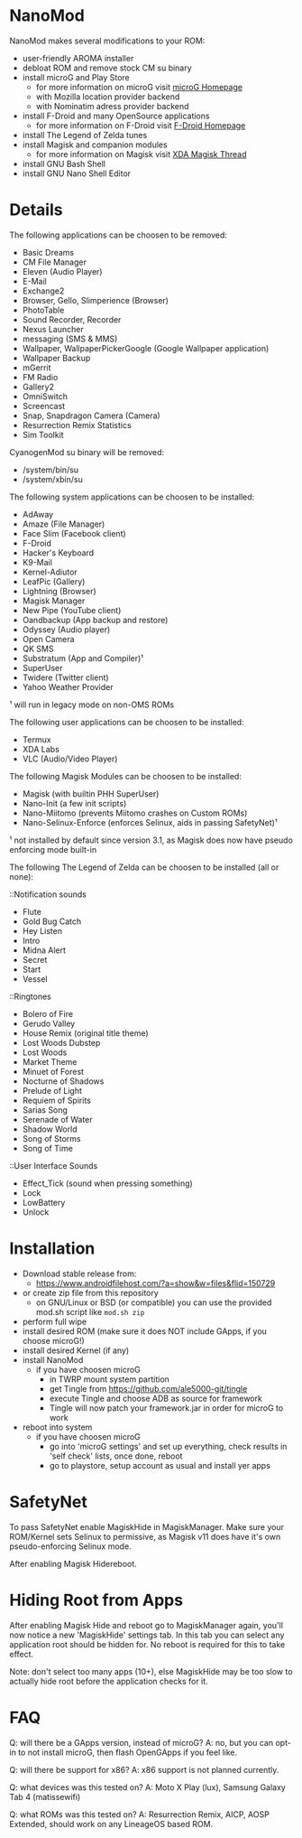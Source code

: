 NanoMod
=======

NanoMod makes several modifications to your ROM:

* user-friendly AROMA installer
* debloat ROM and remove stock CM su binary
* install microG and Play Store
  - for more information on microG visit [microG Homepage](http://www.microg.org)
  - with Mozilla location provider backend
  - with Nominatim adress provider backend
* install F-Droid and many OpenSource applications
  - for more information on F-Droid visit [F-Droid Homepage](http://www.fdroid.org)
* install The Legend of Zelda tunes
* install Magisk and companion modules
  - for more information on Magisk visit [XDA Magisk Thread](https://forum.xda-developers.com/apps/magisk)
* install GNU Bash Shell
* install GNU Nano Shell Editor

Details
=======

The following applications can be choosen to be removed:

* Basic Dreams
* CM File Manager
* Eleven (Audio Player)
* E-Mail
* Exchange2
* Browser, Gello, Slimperience (Browser)
* PhotoTable
* Sound Recorder, Recorder
* Nexus Launcher
* messaging (SMS & MMS)
* Wallpaper, WallpaperPickerGoogle (Google Wallpaper application)
* Wallpaper Backup
* mGerrit
* FM Radio
* Gallery2
* OmniSwitch
* Screencast
* Snap, Snapdragon Camera (Camera)
* Resurrection Remix Statistics
* Sim Toolkit

CyanogenMod su binary will be removed:

* /system/bin/su
* /system/xbin/su

The following system applications can be choosen to be installed:

* AdAway
* Amaze (File Manager)
* Face Slim (Facebook client)
* F-Droid
* Hacker's Keyboard
* K9-Mail
* Kernel-Adiutor
* LeafPic (Gallery)
* Lightning (Browser)
* Magisk Manager
* New Pipe (YouTube client)
* Oandbackup (App backup and restore)
* Odyssey (Audio player)
* Open Camera
* QK SMS
* Substratum (App and Compiler)¹
* SuperUser
* Twidere (Twitter client)
* Yahoo Weather Provider

¹ will run in legacy mode on non-OMS ROMs

The following user applications can be choosen to be installed:

* Termux
* XDA Labs
* VLC (Audio/Video Player)

The following Magisk Modules can be choosen to be installed:

* Magisk (with builtin PHH SuperUser)
* Nano-Init (a few init scripts)
* Nano-Miitomo (prevents Miitomo crashes on Custom ROMs)
* Nano-Selinux-Enforce (enforces Selinux, aids in passing SafetyNet)¹

¹ not installed by default since version 3.1, as Magisk does now have pseudo
  enforcing mode built-in

The following The Legend of Zelda can be choosen to be installed (all or none):

::Notification sounds

* Flute
* Gold Bug Catch
* Hey Listen
* Intro
* Midna Alert
* Secret
* Start
* Vessel

::Ringtones

* Bolero of Fire
* Gerudo Valley
* House Remix (original title theme)
* Lost Woods Dubstep
* Lost Woods
* Market Theme
* Minuet of Forest
* Nocturne of Shadows
* Prelude of Light
* Requiem of Spirits
* Sarias Song
* Serenade of Water
* Shadow World
* Song of Storms
* Song of Time

::User Interface Sounds

* Effect_Tick (sound when pressing something)
* Lock
* LowBattery
* Unlock

Installation
============

* Download stable release from:
  - https://www.androidfilehost.com/?a=show&w=files&flid=150729
* or create zip file from this repository
  - on GNU/Linux or BSD (or compatible) you can use the provided
    mod.sh script like `mod.sh zip`
* perform full wipe
* install desired ROM (make sure it does NOT include GApps, if you choose microG!)
* install desired Kernel (if any)
* install NanoMod
  * if you have choosen microG
    - in TWRP mount system partition
    - get Tingle from https://github.com/ale5000-git/tingle
    - execute Tingle and choose ADB as source for framework
    - Tingle will now patch your framework.jar in order for
    microG to work
* reboot into system
  * if you have choosen microG
    - go into 'microG settings' and set up everything, check results
      in 'self check' lists, once done, reboot
    - go to playstore, setup account as usual and install yer apps

SafetyNet
=========

To pass SafetyNet enable MagiskHide in MagiskManager. Make sure
your ROM/Kernel sets Selinux to permissive, as Magisk v11 does
have it's own pseudo-enforcing Selinux mode.

After enabling Magisk Hidereboot.

Hiding Root from Apps
=====================

After enabling Magisk Hide and reboot go to MagiskManager again,
you'll now notice a new 'MagiskHide' settings tab. In this tab
you can select any application root should be hidden for. No reboot
is required for this to take effect.

Note: don't select too many apps (10+), else MagiskHide may be too
slow to actually hide root before the application checks for it.

FAQ
===

Q: will there be a GApps version, instead of microG?
A: no, but you can opt-in to not install microG, then flash
   OpenGApps if you feel like.

Q: will there be support for x86?
A: x86 support is not planned currently.

Q: what devices was this tested on?
A: Moto X Play (lux), Samsung Galaxy Tab 4 (matissewifi)

Q: what ROMs was this tested on?
A: Resurrection Remix, AICP, AOSP Extended, should work on any
   LineageOS based ROM.
